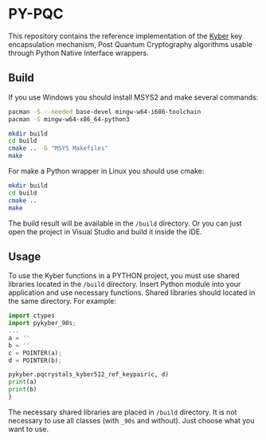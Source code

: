 # PY-PQC

This repository contains the reference implementation of the [Kyber](https://www.pq-crystals.org/kyber/) key encapsulation mechanism, Post Quantum Cryptography algorithms usable through Python Native Interface wrappers.

## Build

If you use Windows you should install MSYS2 and make several commands:
```sh
pacman -S --needed base-devel mingw-w64-i686-toolchain
pacman -S mingw-w64-x86_64-python3

mkdir build
cd build
cmake .. -G "MSYS Makefiles"
make
```
For make a Python wrapper in Linux you should use cmake:
```sh
mkdir build
cd build
cmake ..
make
```
The build result will be available in the `/build` directory.
Or you can just open the project in Visual Studio and build it inside the IDE.

## Usage

To use the Kyber functions in a PYTHON project, you must use shared libraries located in the `/build` directory.
Insert Python module into your application and use necessary functions. Shared libraries should located in the same directory. For example:

```python
import ctypes
import pykyber_90s;
...
a = ''
b = ''
c = POINTER(a);
d = POINTER(b);

pykyber.pqcrystals_kyber512_ref_keypair(c, d)
print(a)
print(b)
}
```

The necessary shared libraries are placed in `/build` directory. It is not necessary to use all classes (with `_90s` and without). Just choose what you want to use.

